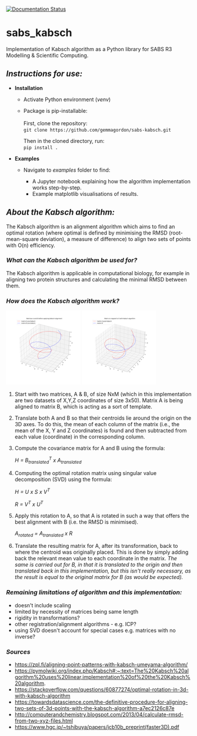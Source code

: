 [![Documentation Status](https://readthedocs.org/projects/sabs-kabsch/badge/?version=latest&style=flat-square)](https://sabs-kabsch.readthedocs.io/en/latest/?badge=latest&style=flat-square)
# sabs_kabsch
Implementation of Kabsch algorithm as a Python library for SABS R3 Modelling &amp; Scientific Computing. 

## *Instructions for use:*
 
- **Installation**

    - Activate Python environment (*venv*)
    - Package is pip-installable: <br/><br/>
    First, clone the repository:   
        ```git clone https://github.com/gemmagordon/sabs-kabsch.git```

      Then in the cloned directory, run:                     
        ```pip install .```<br/>

- **Examples**

    - Navigate to *examples* folder to find:

        - A Jupyter notebook explaining how the algorithm implementation works step-by-step.
        - Example matplotlib visualisations of results.


## *About the Kabsch algorithm:*

The Kabsch algorithm is an alignment algorithm which aims to find an optimal rotation (where optimal is defined by minimising the RMSD (root-mean-square deviation), a measure of difference) to align two sets of points with O(n) efficiency.

### *What can the Kabsch algorithm be used for?*

The Kabsch algorithm is applicable in computational biology, for example in aligning two protein structures and calculating the minimal RMSD between them. 


### *How does the Kabsch algorithm work?*

  <img src="https://github.com/gemmagordon/sabs-kabsch/blob/main/examples/A%20vs%20B%20pre-Kabsch.png" width="40%" /> <img src="https://github.com/gemmagordon/sabs-kabsch/blob/main/examples/A%20vs%20B%20post-Kabsch.png" width="40%" />

1) Start with two matrices, A & B, of size NxM (which in this implementation are two datasets of X,Y,Z coordinates of size 3x50). Matrix A is being aligned to matrix B, which is acting as a sort of template.

2) Translate both A and B so that their centroids lie around the origin on the 3D axes. To do this, the mean of each column of the matrix (i.e., the mean of the X, Y and Z coordinates) is found and then subtracted from each value (coordinate) in the corresponding column.

2) Compute the covariance matrix for A and B using the formula: 

      *H = B<sub>translated</sub><sup>T</sup> x A<sub>translated</sub>*

3) Computing the optimal rotation matrix using singular value decomposition (SVD) using the formula: 

      *H = U x S x V<sup>T</sup>*

      *R = V<sup>T</sup> x U<sup>T</sup>*


4) Apply this rotation to A, so that A is rotated in such a way that offers the best alignment with B (i.e. the RMSD is minimised). 

      *A<sub>rotated</sub> = A<sub>translated</sub> x R*

5) Translate the resulting matrix for A, after its transformation, back to where the centroid was originally placed. This is done by simply adding back the relevant mean value to each coordinate in the matrix. *The same is carried out for B, in that it is translated to the origin and then translated back in this implementation, but this isn't really necessary, as the result is equal to the original matrix for B (as would be expected).*


### *Remaining limitations of algorithm and this implementation:*
- doesn't include scaling
- limited by necessity of matrices being same length
- rigidity in transformations? 
- other registration/alignment algorithms - e.g. ICP? 
- using SVD doesn't account for special cases e.g. matrices with no inverse? 

### *Sources*
- https://zpl.fi/aligning-point-patterns-with-kabsch-umeyama-algorithm/
- https://pymolwiki.org/index.php/Kabsch#:~:text=The%20Kabsch%20algorithm%20uses%20linear,implementation%20of%20the%20Kabsch%20algorithm.
- https://stackoverflow.com/questions/60877274/optimal-rotation-in-3d-with-kabsch-algorithm
- https://towardsdatascience.com/the-definitive-procedure-for-aligning-two-sets-of-3d-points-with-the-kabsch-algorithm-a7ec2126c87e
- http://computerandchemistry.blogspot.com/2013/04/calculate-rmsd-from-two-xyz-files.html
- https://www.hgc.jp/~tshibuya/papers/jcb10b_preprint(faster3D).pdf 
